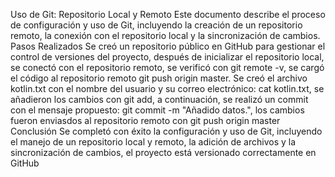 Uso de Git: Repositorio Local y Remoto
Este documento describe el proceso de configuración y uso de Git, incluyendo la creación de un repositorio remoto, la conexión con el repositorio local y la sincronización de cambios.
Pasos Realizados
Se creó un repositorio público en GitHub para gestionar el control de versiones del proyecto, después de inicializar el repositorio local, se conectó con el repositorio remoto, se verificó con  git remote -v, se cargó el código al repositorio remoto git push origin master.
Se creó el archivo kotlin.txt con el nombre del usuario y su correo electrónico: cat kotlin.txt, se añadieron los cambios con git add, a continuación, se realizó un commit con el mensaje propuesto: git commit -m "Añadido datos.", los cambios fueron enviasdos al repositorio remoto con git push origin master
Conclusión
Se completó con éxito la configuración y uso de Git, incluyendo el manejo de un repositorio local y remoto, la adición de archivos y la sincronización de cambios, el proyecto está versionado correctamente en GitHub

